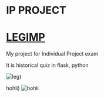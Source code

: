 # IP PROJECT
<h1><a href='http://legimp.glitch.me/'>LEGIMP</a></h1>

My project for Individual Project exam

It is historical quiz in flask, python

![leg)](https://user-images.githubusercontent.com/63122696/166702600-6cc81aab-89ef-444f-bfb5-82a0a1f02954.gif)

hohli)
![hohli](https://user-images.githubusercontent.com/63122696/166703181-376d0dd8-14db-4ac1-b7af-2c602a9bae88.gif)
